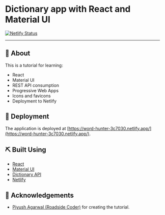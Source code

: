 # Dictionary app with React and Material UI

[![Netlify Status](https://api.netlify.com/api/v1/badges/27c2cacc-184b-4f1b-9038-7779a79c32db/deploy-status)](https://app.netlify.com/sites/word-hunter-3c7030/deploys)

---

## 🧐 About

This is a tutorial for learning:

- React
- Material UI
- REST API consumption
- Progressive Web Apps
- Icons and favicons
- Deployment to Netlify

## 🚀 Deployment

The application is deployed at [https://word-hunter-3c7030.netlify.app/](https://word-hunter-3c7030.netlify.app/).

## ⛏️ Built Using

- [React](https://reactjs.org/)
- [Material UI](https://mui.com/)
- [Dictionary API](https://dictionaryapi.dev/)
- [Netlify](https://www.netlify.com/)

## 🎉 Acknowledgements

- [Piyush Agarwal (Roadside Coder)](https://github.com/piyush-eon) for creating the tutorial.
